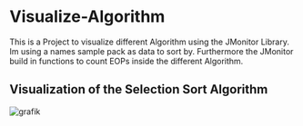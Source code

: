 # Visualize-Algorithm

This is a Project to visualize different Algorithm using the JMonitor Library. Im using a names sample pack as data to sort by. Furthermore the JMonitor build in functions
to count EOPs inside the different Algorithm. 

## Visualization of the Selection Sort Algorithm

![grafik](https://user-images.githubusercontent.com/56674295/167306635-583b0cd3-365d-471b-b060-3c8dbebc0d3d.png)
